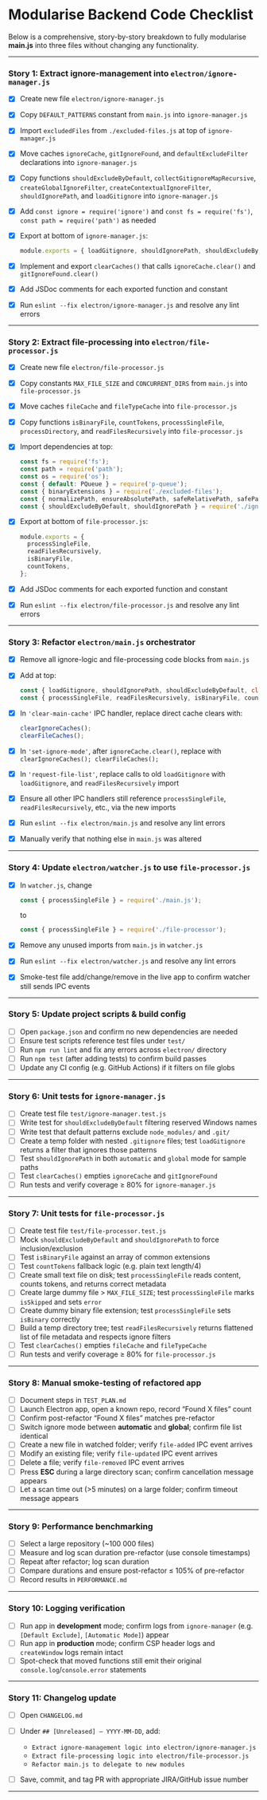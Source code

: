 
# Modularise Backend Code Checklist

Below is a comprehensive, story-by-story breakdown to fully modularise **main.js** into three files without changing any functionality.

---

### Story 1: Extract ignore-management into `electron/ignore-manager.js`

* [x] Create new file `electron/ignore-manager.js`
* [x] Copy `DEFAULT_PATTERNS` constant from `main.js` into `ignore-manager.js`
* [x] Import `excludedFiles` from `./excluded-files.js` at top of `ignore-manager.js`
* [x] Move caches `ignoreCache`, `gitIgnoreFound`, and `defaultExcludeFilter` declarations into `ignore-manager.js`
* [x] Copy functions `shouldExcludeByDefault`, `collectGitignoreMapRecursive`, `createGlobalIgnoreFilter`, `createContextualIgnoreFilter`, `shouldIgnorePath`, and `loadGitignore` into `ignore-manager.js`
* [x] Add `const ignore = require('ignore')` and `const fs = require('fs')`, `const path = require('path')` as needed
* [x] Export at bottom of `ignore-manager.js`:

  ```js
  module.exports = { loadGitignore, shouldIgnorePath, shouldExcludeByDefault, clearCaches }
  ```
* [x] Implement and export `clearCaches()` that calls `ignoreCache.clear()` and `gitIgnoreFound.clear()`
* [x] Add JSDoc comments for each exported function and constant
* [x] Run `eslint --fix electron/ignore-manager.js` and resolve any lint errors

---

### Story 2: Extract file-processing into `electron/file-processor.js`

* [x] Create new file `electron/file-processor.js`
* [x] Copy constants `MAX_FILE_SIZE` and `CONCURRENT_DIRS` from `main.js` into `file-processor.js`
* [x] Move caches `fileCache` and `fileTypeCache` into `file-processor.js`
* [x] Copy functions `isBinaryFile`, `countTokens`, `processSingleFile`, `processDirectory`, and `readFilesRecursively` into `file-processor.js`
* [x] Import dependencies at top:

  ```js
  const fs = require('fs');
  const path = require('path');
  const os = require('os');
  const { default: PQueue } = require('p-queue');
  const { binaryExtensions } = require('./excluded-files');
  const { normalizePath, ensureAbsolutePath, safeRelativePath, safePathJoin, isValidPath } = require('./utils');
  const { shouldExcludeByDefault, shouldIgnorePath } = require('./ignore-manager');
  ```
* [x] Export at bottom of `file-processor.js`:

  ```js
  module.exports = {
    processSingleFile,
    readFilesRecursively,
    isBinaryFile,
    countTokens,
  };
  ```
* [x] Add JSDoc comments for each exported function and constant
* [x] Run `eslint --fix electron/file-processor.js` and resolve any lint errors

---

### Story 3: Refactor `electron/main.js` orchestrator

* [x] Remove all ignore-logic and file-processing code blocks from `main.js`
* [x] Add at top:

  ```js
  const { loadGitignore, shouldIgnorePath, shouldExcludeByDefault, clearCaches: clearIgnoreCaches } = require('./ignore-manager');
  const { processSingleFile, readFilesRecursively, isBinaryFile, countTokens, clearCaches: clearFileCaches } = require('./file-processor');
  ```
* [x] In `'clear-main-cache'` IPC handler, replace direct cache clears with:

  ```js
  clearIgnoreCaches();
  clearFileCaches();
  ```
* [x] In `'set-ignore-mode'`, after `ignoreCache.clear()`, replace with `clearIgnoreCaches(); clearFileCaches();`
* [x] In `'request-file-list'`, replace calls to old `loadGitignore` with `loadGitignore`, and `readFilesRecursively` import
* [x] Ensure all other IPC handlers still reference `processSingleFile`, `readFilesRecursively`, etc., via the new imports
* [x] Run `eslint --fix electron/main.js` and resolve any lint errors
* [x] Manually verify that nothing else in `main.js` was altered

---

### Story 4: Update `electron/watcher.js` to use `file-processor.js`

* [x] In `watcher.js`, change

  ```js
  const { processSingleFile } = require('./main.js');
  ```

  to

  ```js
  const { processSingleFile } = require('./file-processor');
  ```
* [x] Remove any unused imports from `main.js` in `watcher.js`
* [x] Run `eslint --fix electron/watcher.js` and resolve any lint errors
* [x] Smoke-test file add/change/remove in the live app to confirm watcher still sends IPC events

---

### Story 5: Update project scripts & build config

* [ ] Open `package.json` and confirm no new dependencies are needed
* [ ] Ensure test scripts reference test files under `test/`
* [ ] Run `npm run lint` and fix any errors across `electron/` directory
* [ ] Run `npm test` (after adding tests) to confirm build passes
* [ ] Update any CI config (e.g. GitHub Actions) if it filters on file globs

---

### Story 6: Unit tests for `ignore-manager.js`

* [ ] Create test file `test/ignore-manager.test.js`
* [ ] Write test for `shouldExcludeByDefault` filtering reserved Windows names
* [ ] Write test that default patterns exclude `node_modules/` and `.git/`
* [ ] Create a temp folder with nested `.gitignore` files; test `loadGitignore` returns a filter that ignores those patterns
* [ ] Test `shouldIgnorePath` in both `automatic` and `global` mode for sample paths
* [ ] Test `clearCaches()` empties `ignoreCache` and `gitIgnoreFound`
* [ ] Run tests and verify coverage ≥ 80% for `ignore-manager.js`

---

### Story 7: Unit tests for `file-processor.js`

* [ ] Create test file `test/file-processor.test.js`
* [ ] Mock `shouldExcludeByDefault` and `shouldIgnorePath` to force inclusion/exclusion
* [ ] Test `isBinaryFile` against an array of common extensions
* [ ] Test `countTokens` fallback logic (e.g. plain text length/4)
* [ ] Create small text file on disk; test `processSingleFile` reads content, counts tokens, and returns correct metadata
* [ ] Create large dummy file > `MAX_FILE_SIZE`; test `processSingleFile` marks `isSkipped` and sets `error`
* [ ] Create dummy binary file extension; test `processSingleFile` sets `isBinary` correctly
* [ ] Build a temp directory tree; test `readFilesRecursively` returns flattened list of file metadata and respects ignore filters
* [ ] Test `clearCaches()` empties `fileCache` and `fileTypeCache`
* [ ] Run tests and verify coverage ≥ 80% for `file-processor.js`

---

### Story 8: Manual smoke-testing of refactored app

* [ ] Document steps in `TEST_PLAN.md`
* [ ] Launch Electron app, open a known repo, record “Found X files” count
* [ ] Confirm post-refactor “Found X files” matches pre-refactor
* [ ] Switch ignore mode between **automatic** and **global**; confirm file list identical
* [ ] Create a new file in watched folder; verify `file-added` IPC event arrives
* [ ] Modify an existing file; verify `file-updated` IPC event arrives
* [ ] Delete a file; verify `file-removed` IPC event arrives
* [ ] Press **ESC** during a large directory scan; confirm cancellation message appears
* [ ] Let a scan time out (>5 minutes) on a large folder; confirm timeout message appears

---

### Story 9: Performance benchmarking

* [ ] Select a large repository (\~100 000 files)
* [ ] Measure and log scan duration pre-refactor (use console timestamps)
* [ ] Repeat after refactor; log scan duration
* [ ] Compare durations and ensure post-refactor ≤ 105% of pre-refactor
* [ ] Record results in `PERFORMANCE.md`

---

### Story 10: Logging verification

* [ ] Run app in **development** mode; confirm logs from `ignore-manager` (e.g. `[Default Exclude]`, `[Automatic Mode]`) appear
* [ ] Run app in **production** mode; confirm CSP header logs and `createWindow` logs remain intact
* [ ] Spot-check that moved functions still emit their original `console.log`/`console.error` statements

---

### Story 11: Changelog update

* [ ] Open `CHANGELOG.md`
* [ ] Under `## [Unreleased] – YYYY-MM-DD`, add:

  * `Extract ignore-management logic into electron/ignore-manager.js`
  * `Extract file-processing logic into electron/file-processor.js`
  * `Refactor main.js to delegate to new modules`
* [ ] Save, commit, and tag PR with appropriate JIRA/GitHub issue number

---
